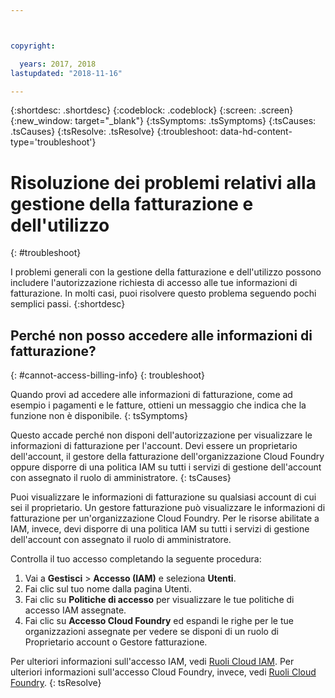 ```yaml
---



copyright:

  years: 2017, 2018
lastupdated: "2018-11-16"

---
```


{:shortdesc: .shortdesc}
{:codeblock: .codeblock}
{:screen: .screen}
{:new_window: target="_blank"}
{:tsSymptoms: .tsSymptoms} 
{:tsCauses: .tsCauses} 
{:tsResolve: .tsResolve}
{:troubleshoot: data-hd-content-type='troubleshoot'}


# Risoluzione dei problemi relativi alla gestione della fatturazione e dell'utilizzo
{: #troubleshoot}

I problemi generali con la gestione della fatturazione e dell'utilizzo possono includere l'autorizzazione richiesta di accesso alle tue informazioni di fatturazione. In molti casi, puoi risolvere questo problema seguendo pochi semplici passi.
{:shortdesc}


## Perché non posso accedere alle informazioni di fatturazione?
{: #cannot-access-billing-info}
{: troubleshoot}

Quando provi ad accedere alle informazioni di fatturazione, come ad esempio i pagamenti e le fatture, ottieni un messaggio che indica che la funzione non è disponibile.
{: tsSymptoms}

Questo accade perché non disponi dell'autorizzazione per visualizzare le informazioni di fatturazione per l'account. Devi essere un proprietario dell'account, il gestore della fatturazione dell'organizzazione Cloud Foundry oppure disporre di una politica IAM su tutti i servizi di gestione dell'account con assegnato il ruolo di amministratore.
{: tsCauses}

Puoi visualizzare le informazioni di fatturazione su qualsiasi account di cui sei il proprietario. Un gestore fatturazione può visualizzare le informazioni di fatturazione per un'organizzazione Cloud Foundry. Per le risorse abilitate a IAM, invece, devi disporre di una politica IAM su tutti i servizi di gestione dell'account con assegnato il ruolo di amministratore. 

Controlla il tuo accesso completando la seguente procedura: 

  1. Vai a **Gestisci** > **Accesso (IAM)** e seleziona **Utenti**. 
  2. Fai clic sul tuo nome dalla pagina Utenti.
  3. Fai clic su **Politiche di accesso** per visualizzare le tue politiche di accesso IAM assegnate.
  4. Fai clic su **Accesso Cloud Foundry** ed espandi le righe per le tue organizzazioni assegnate per vedere se disponi di un ruolo di Proprietario account o Gestore fatturazione.

Per ulteriori informazioni sull'accesso IAM, vedi [Ruoli Cloud IAM](/docs/iam/users_roles.html#userroles). Per ulteriori informazioni sull'accesso Cloud Foundry, invece, vedi [Ruoli Cloud Foundry](/docs/iam/cfaccess.html#cfaccess).
{: tsResolve}
